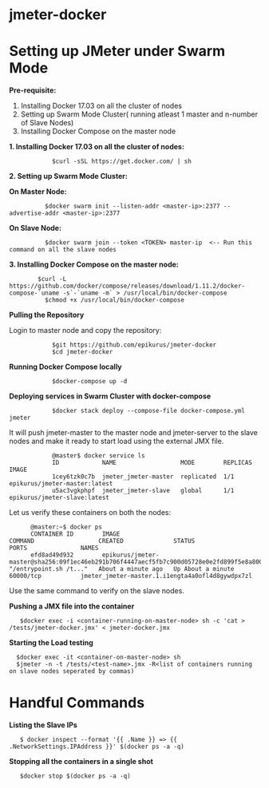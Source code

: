 # jmeter-docker
<h1>Setting up JMeter under Swarm Mode</h1>

<b>Pre-requisite:</b>

1. Installing Docker 17.03 on all the cluster of nodes
2. Setting up Swarm Mode Cluster( running atleast 1 master and n-number of Slave Nodes)
3. Installing Docker Compose on the master node

<b>1. Installing Docker 17.03 on all the cluster of nodes:</b>

                $curl -sSL https://get.docker.com/ | sh

<b>2. Setting up Swarm Mode Cluster:</b>

<b>On Master Node:</b>

              $docker swarm init --listen-addr <master-ip>:2377 --advertise-addr <master-ip>:2377

<b>On Slave Node:</b>

              $docker swarm join --token <TOKEN> master-ip  <-- Run this command on all the slave nodes

<b>3. Installing Docker Compose on the master node:</b>

            $curl -L https://github.com/docker/compose/releases/download/1.11.2/docker-compose-`uname -s`-`uname -m` > /usr/local/bin/docker-compose
              $chmod +x /usr/local/bin/docker-compose

<b> Pulling the Repository </b>

Login to master node and copy the repository:

                $git https://github.com/epikurus/jmeter-docker
                $cd jmeter-docker

<b>Running Docker Compose locally</b>

                $docker-compose up -d

<b>Deploying services in Swarm Cluster with docker-compose</b>

                $docker stack deploy --compose-file docker-compose.yml  jmeter

It will push jmeter-master to the master node and jmeter-server to the slave nodes and make it ready to start load using the external JMX file.

                @master$ docker service ls
                ID            NAME                  MODE        REPLICAS  IMAGE
                1cey6tzk0c7b  jmeter_jmeter-master  replicated  1/1       epikurus/jmeter-master:latest
                u5ac3vgkphpf  jmeter_jmeter-slave   global      1/1       epikurus/jmeter-slave:latest

Let us verify these containers on both the nodes:

          @master:~$ docker ps
          CONTAINER ID        IMAGE                                                                                            COMMAND                  CREATED              STATUS              PORTS               NAMES
          efd8ad49d932        epikurus/jmeter-master@sha256:09f1ec46eb291b706f4447aecf5fb7c900d05728e0e2fd899f5e8a80029a9d97   "/entrypoint.sh /t..."   About a minute ago   Up About a minute   60000/tcp           jmeter_jmeter-master.1.i1engta4a0ofl4d8gywdpx7zl

Use the same command to verify on the slave nodes.

<b> Pushing a JMX file into the container</b>

       $docker exec -i <container-running-on-master-node> sh -c 'cat > /tests/jmeter-docker.jmx' < jmeter-docker.jmx

<b> Starting the Load testing</b>

      $docker exec -it <container-on-master-node> sh
      $jmeter -n -t /tests/<test-name>.jmx -R<list of containers running on slave nodes seperated by commas)


# Handful Commands 

<b> Listing the Slave IPs </b>

       $ docker inspect --format '{{ .Name }} => {{ .NetworkSettings.IPAddress }}' $(docker ps -a -q)


<b> Stopping all the containers in a single shot </b>

       $docker stop $(docker ps -a -q)


